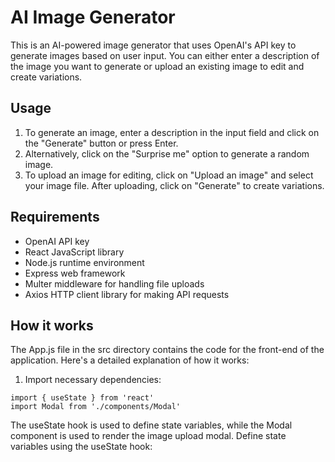 # AI Image Generator

This is an AI-powered image generator that uses OpenAI's API key to generate images based on user input. You can either enter a description of the image you want to generate or upload an existing image to edit and create variations.

## Usage

1. To generate an image, enter a description in the input field and click on the "Generate" button or press Enter.
2. Alternatively, click on the "Surprise me" option to generate a random image.
3. To upload an image for editing, click on "Upload an image" and select your image file. After uploading, click on "Generate" to create variations.

## Requirements

- OpenAI API key
- React JavaScript library
- Node.js runtime environment
- Express web framework
- Multer middleware for handling file uploads
- Axios HTTP client library for making API requests

## How it works
The App.js file in the src directory contains the code for the front-end of the application. Here's a detailed explanation of how it works:

1. Import necessary dependencies:
``` 
import { useState } from 'react' 
import Modal from './components/Modal'
```
The useState hook is used to define state variables, while the Modal component is used to render the image upload modal.
Define state variables using the useState hook:

